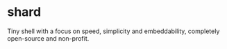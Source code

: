 # shard
Tiny shell with a focus on speed, simplicity and embeddability, completely open-source and non-profit.
